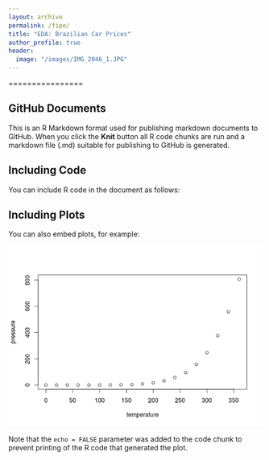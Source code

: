 ```yaml
---
layout: archive
permalink: /fipe/
title: "EDA: Brazilian Car Prices"
author_profile: true
header:
  image: "/images/IMG_2046_1.JPG"
---
```


================

GitHub Documents
----------------

This is an R Markdown format used for publishing markdown documents to GitHub. When you click the **Knit** button all R code chunks are run and a markdown file (.md) suitable for publishing to GitHub is generated.

Including Code
--------------

You can include R code in the document as follows:

Including Plots
---------------

You can also embed plots, for example:

![](/_pages/fipe_files/figure-markdown_github/pressure-1.png)

Note that the `echo = FALSE` parameter was added to the code chunk to prevent printing of the R code that generated the plot.
